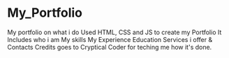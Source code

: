 # My_Portfolio
My portfolio on what i do
Used HTML, CSS and JS to create my Portfolio
It Includes who i am
My skills 
My Experience 
Education 
Services i offer &
Contacts
Credits goes to Cryptical Coder for teching me how it's done.
